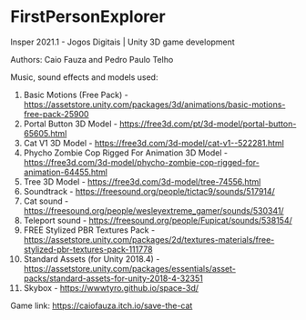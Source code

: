 # FirstPersonExplorer
Insper 2021.1 - Jogos Digitais | Unity 3D game development

Authors: Caio Fauza and Pedro Paulo Telho

Music, sound effects and models used:
1. Basic Motions (Free Pack) - https://assetstore.unity.com/packages/3d/animations/basic-motions-free-pack-25900
2. Portal Button 3D Model - https://free3d.com/pt/3d-model/portal-button-65605.html
3. Cat V1 3D Model - https://free3d.com/3d-model/cat-v1--522281.html
4. Phycho Zombie Cop Rigged For Animation 3D Model - https://free3d.com/3d-model/phycho-zombie-cop-rigged-for-animation-64455.html
5. Tree 3D Model - https://free3d.com/3d-model/tree-74556.html
6. Soundtrack - https://freesound.org/people/tictac9/sounds/517914/
7. Cat sound - https://freesound.org/people/wesleyextreme_gamer/sounds/530341/
8. Teleport sound - https://freesound.org/people/Fupicat/sounds/538154/
9. FREE Stylized PBR Textures Pack - https://assetstore.unity.com/packages/2d/textures-materials/free-stylized-pbr-textures-pack-111778
10. Standard Assets (for Unity 2018.4) - https://assetstore.unity.com/packages/essentials/asset-packs/standard-assets-for-unity-2018-4-32351
11. Skybox - https://wwwtyro.github.io/space-3d/

Game link: https://caiofauza.itch.io/save-the-cat